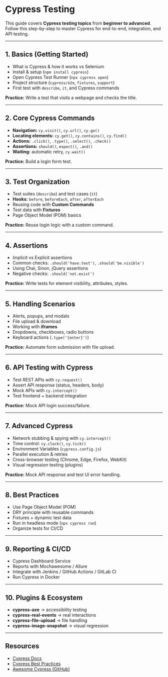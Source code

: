 # Cypress Testing

This guide covers **Cypress testing topics** from **beginner to advanced**.  
Follow this step-by-step to master Cypress for end-to-end, integration, and API testing.

---

## 1. Basics (Getting Started)
- What is Cypress & how it works vs Selenium
- Install & setup (`npm install cypress`)
- Open Cypress Test Runner (`npx cypress open`)
- Project structure (`cypress/e2e`, `fixtures`, `support`)
- First test with `describe`, `it`, and Cypress commands

**Practice:** Write a test that visits a webpage and checks the title.

---

## 2. Core Cypress Commands
- **Navigation:** `cy.visit()`, `cy.url()`, `cy.go()`
- **Locating elements:** `cy.get()`, `cy.contains()`, `cy.find()`
- **Actions:** `.click()`, `.type()`, `.select()`, `.check()`
- **Assertions:** `should()`, `expect()`, `.and()`
- **Waiting:** automatic retry, `cy.wait()`

**Practice:** Build a login form test.

---

## 3. Test Organization
- Test suites (`describe`) and test cases (`it`)
- **Hooks:** `before`, `beforeEach`, `after`, `afterEach`
- Reusing code with **Custom Commands**
- Test data with **Fixtures**
- Page Object Model (POM) basics

**Practice:** Reuse login logic with a custom command.

---

## 4. Assertions
- Implicit vs Explicit assertions
- Common checks: `.should('have.text')`, `.should('be.visible')`
- Using Chai, Sinon, jQuery assertions
- Negative checks: `.should('not.exist')`

**Practice:** Write tests for element visibility, attributes, styles.

---

## 5. Handling Scenarios
- Alerts, popups, and modals
- File upload & download
- Working with **iframes**
- Dropdowns, checkboxes, radio buttons
- Keyboard actions (`.type('{enter}')`)

**Practice:** Automate form submission with file upload.

---

## 6. API Testing with Cypress
- Test REST APIs with `cy.request()`
- Assert API response (status, headers, body)
- Mock APIs with `cy.intercept()`
- Test frontend + backend integration

**Practice:** Mock API login success/failure.

---

## 7. Advanced Cypress
- Network stubbing & spying with `cy.intercept()`
- Time control: `cy.clock()`, `cy.tick()`
- Environment Variables (`cypress.config.js`)
- Parallel execution & retries
- Cross-browser testing (Chrome, Edge, Firefox, WebKit)
- Visual regression testing (plugins)

**Practice:** Mock API response and test UI error handling.

---

## 8. Best Practices
- Use Page Object Model (POM)
- DRY principle with reusable commands
- Fixtures + dynamic test data
- Run in headless mode (`npx cypress run`)
- Organize tests for CI/CD

---

## 9. Reporting & CI/CD
- Cypress Dashboard Service
- Reports with Mochawesome / Allure
- Integrate with Jenkins / GitHub Actions / GitLab CI
- Run Cypress in Docker

---

## 10. Plugins & Ecosystem
- **cypress-axe** → accessibility testing
- **cypress-real-events** → real interactions
- **cypress-file-upload** → file handling
- **cypress-image-snapshot** → visual regression

---

## Resources
- [Cypress Docs](https://docs.cypress.io/)
- [Cypress Best Practices](https://docs.cypress.io/guides/references/best-practices)
- [Awesome Cypress (GitHub)](https://github.com/cypress-io/awesome-cypress)

